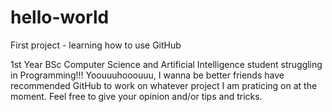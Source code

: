 # hello-world
First project - learning how to use GitHub

1st Year BSc Computer Science and Artificial Intelligence student struggling in Programming!!! Yoouuuhooouuu, I wanna be better friends have recommended GitHub to work on whatever project I am praticing on at the moment. Feel free to give your opinion and/or tips and tricks.
